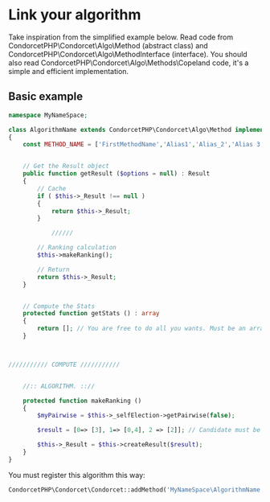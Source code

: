 # Link your algorithm

Take inspiration from the simplified example below. Read code from CondorcetPHP\Condorcet\Algo\Method (abstract class) and CondorcetPHP\Condorcet\Algo\MethodInterface (interface).
You should also read CondorcetPHP\Condorcet\Algo\Methods\Copeland code, it's a simple and efficient implementation.

## Basic example

```php
namespace MyNameSpace;

class AlgorithmName extends CondorcetPHP\Condorcet\Algo\Method implements CondorcetPHP\Condorcet\Algo\MethodInterface
{
    const METHOD_NAME = ['FirstMethodName','Alias1','Alias_2','Alias 3'];


    // Get the Result object
    public function getResult ($options = null) : Result
    {
        // Cache
        if ( $this->_Result !== null )
        {
            return $this->_Result;
        }

            //////

        // Ranking calculation
        $this->makeRanking();

        // Return
        return $this->_Result;
    }


    // Compute the Stats
    protected function getStats () : array
    {
        return []; // You are free to do all you wants. Must be an array.;
    }



/////////// COMPUTE ///////////


    //:: ALGORITHM. :://

    protected function makeRanking ()
    {
        $myPairwise = $this->_selfElection->getPairwise(false);

        $result = [0=> [3], 1=> [0,4], 2 => [2]]; // Candidate must be valid internal candidate key.

        $this->_Result = $this->createResult($result);
    }
}
```  

You must register this algorithm this way:  
```php
CondorcetPHP\Condorcet\Condorcet::addMethod('MyNameSpace\AlgorithmName') ;
```
